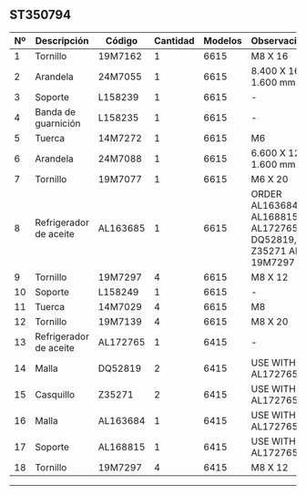 ## ST350794

| Nº | Descripción | Código | Cantidad | Modelos | Observaciones |
|---|---|---|---|---|---|
| 1 | Tornillo | 19M7162 | 1 | 6615 | M8 X 16 |
| 2 | Arandela | 24M7055 | 1 | 6615 | 8.400 X 16 X 1.600 mm |
| 3 | Soporte | L158239 | 1 | 6615 | - |
| 4 | Banda de guarnición | L158235 | 1 | 6615 | - |
| 5 | Tuerca | 14M7272 | 1 | 6615 | M6 |
| 6 | Arandela | 24M7088 | 1 | 6615 | 6.600 X 12 X 1.600 mm |
| 7 | Tornillo | 19M7077 | 1 | 6615 | M6 X 20 |
| 8 | Refrigerador de aceite | AL163685 | 1 | 6615 | ORDER AL163684, AL168815, AL172765, DQ52819, Z35271 AND 19M7297 |
| 9 | Tornillo | 19M7297 | 4 | 6615 | M8 X 12 |
| 10 | Soporte | L158249 | 1 | 6615 | - |
| 11 | Tuerca | 14M7029 | 4 | 6615 | M8 |
| 12 | Tornillo | 19M7139 | 4 | 6615 | M8 X 20 |
| 13 | Refrigerador de aceite | AL172765 | 1 | 6415 | - |
| 14 | Malla | DQ52819 | 2 | 6415 | USE WITH AL172765 |
| 15 | Casquillo | Z35271 | 2 | 6415 | USE WITH AL172765 |
| 16 | Malla | AL163684 | 1 | 6415 | USE WITH AL172765 |
| 17 | Soporte | AL168815 | 1 | 6415 | USE WITH AL172765 |
| 18 | Tornillo | 19M7297 | 4 | 6415 | M8 X 12 |

---

